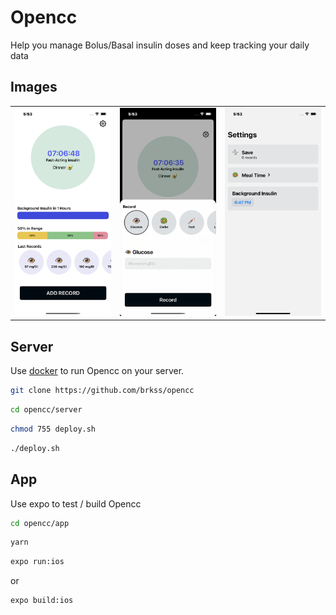 # Opencc

Help you manage Bolus/Basal insulin doses and keep tracking your daily data

## Images

|                          |                           |                              | 
| ---                      | ---                       | ---                          |
| ![i1](images/1.png "i1") | ![i2](images/2.png "i2")  | ![i3](images/3.png "i3") | 


 
 


## Server

Use [docker](https://docker.io/) to run Opencc on your server.

```bash
git clone https://github.com/brkss/opencc
```

```bash
cd opencc/server
```

```bash
chmod 755 deploy.sh
```

```bash
./deploy.sh
```

## App

Use expo to test / build Opencc


```bash
cd opencc/app
```


```bash
yarn
```

```bash
expo run:ios
```

or 

```bash
expo build:ios
```

